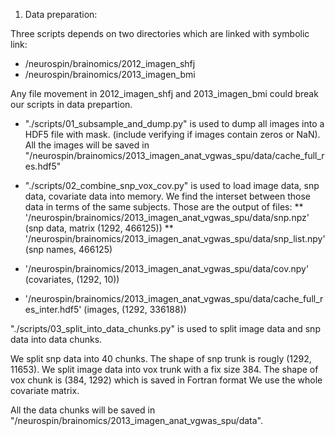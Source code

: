 1. Data preparation:

Three scripts depends on two directories which are linked with symbolic link:

* /neurospin/brainomics/2012_imagen_shfj
* /neurospin/brainomics/2013_imagen_bmi

Any file movement in 2012_imagen_shfj and 2013_imagen_bmi could break our scripts in data prepartion.

* "./scripts/01_subsample_and_dump.py" is used to dump all images into a HDF5 file with mask. (include verifying if images contain zeros or NaN). All the images will be saved in "/neurospin/brainomics/2013_imagen_anat_vgwas_spu/data/cache_full_res.hdf5"

* "./scripts/02_combine_snp_vox_cov.py" is used to load image data, snp data, covariate data into memory. We find the interset between those data in terms of the same subjects. Those are the output of files:
** '/neurospin/brainomics/2013_imagen_anat_vgwas_spu/data/snp.npz' (snp data, matrix (1292, 466125))
** '/neurospin/brainomics/2013_imagen_anat_vgwas_spu/data/snp_list.npy' (snp names, 466125)
* '/neurospin/brainomics/2013_imagen_anat_vgwas_spu/data/cov.npy' (covariates, (1292, 10))
* '/neurospin/brainomics/2013_imagen_anat_vgwas_spu/data/cache_full_res_inter.hdf5' (images, (1292, 336188))

"./scripts/03_split_into_data_chunks.py" is used to split image data and snp data into data chunks.

We split snp data into 40 chunks. The shape of snp trunk is rougly (1292, 11653).
We split image data into vox trunk with a fix size 384. The shape of vox chunk is (384, 1292) which is saved in Fortran format
We use the whole covariate matrix. 

All the data chunks will be saved in "/neurospin/brainomics/2013_imagen_anat_vgwas_spu/data".






